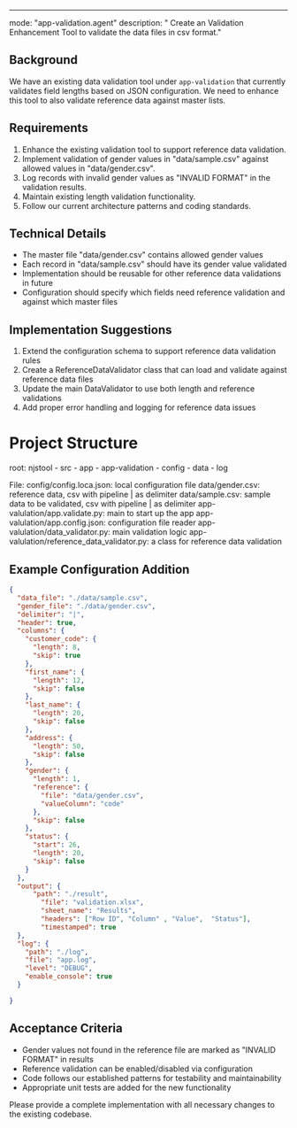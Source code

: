 ---
mode: "app-validation.agent"
description: " Create an Validation Enhancement Tool to validate the data files in csv format."

## Background
We have an existing data validation tool under `app-validation` that currently validates field lengths based on JSON configuration. We need to enhance this tool to also validate reference data against master lists.

## Requirements
1. Enhance the existing validation tool to support reference data validation.
2. Implement validation of gender values in "data/sample.csv" against allowed values in "data/gender.csv".
3. Log records with invalid gender values as "INVALID FORMAT" in the validation results.
4. Maintain existing length validation functionality.
5. Follow our current architecture patterns and coding standards.

## Technical Details
- The master file "data/gender.csv" contains allowed gender values
- Each record in "data/sample.csv" should have its gender value validated
- Implementation should be reusable for other reference data validations in future
- Configuration should specify which fields need reference validation and against which master files

## Implementation Suggestions
1. Extend the configuration schema to support reference data validation rules
2. Create a ReferenceDataValidator class that can load and validate against reference data files
3. Update the main DataValidator to use both length and reference validations
4. Add proper error handling and logging for reference data issues

# Project Structure
root: njstool
    - src
        - app
            - app-validation
                - config
                - data
                - log                

File:
    config/config.loca.json: local configuration file
    data/gender.csv: reference data, csv with pipeline | as delimiter
    data/sample.csv: sample data to be validated, csv with pipeline | as delimiter
    app-valulation/app.validate.py: main to start up the app
    app-valulation/app.config.json: configuration file reader
    app-valulation/data_validator.py: main validation logic
    app-valulation/reference_data_validator.py: a class for reference data validation

## Example Configuration Addition
```json
{
  "data_file": "./data/sample.csv",
  "gender_file": "./data/gender.csv",
  "delimiter": "|",
  "header": true,
  "columns": {
    "customer_code": {
      "length": 8,
      "skip": true
    },
    "first_name": {
      "length": 12,
      "skip": false
    },
    "last_name": {
      "length": 20,
      "skip": false
    },
    "address": {
      "length": 50,
      "skip": false
    },
    "gender": {
      "length": 1,
      "reference": {
        "file": "data/gender.csv",
        "valueColumn": "code"
      }, 
      "skip": false
    },
    "status": {
      "start": 26,
      "length": 20,
      "skip": false
    }
  },
  "output": {
      "path": "./result",
        "file": "validation.xlsx",
        "sheet_name": "Results",
        "headers": ["Row ID", "Column" , "Value",  "Status"],
        "timestamped": true
  },
  "log": {
    "path": "./log",
    "file": "app.log",
    "level": "DEBUG",
    "enable_console": true
  }

}
```

## Acceptance Criteria
- Gender values not found in the reference file are marked as "INVALID FORMAT" in results
- Reference validation can be enabled/disabled via configuration
- Code follows our established patterns for testability and maintainability
- Appropriate unit tests are added for the new functionality

Please provide a complete implementation with all necessary changes to the existing codebase.